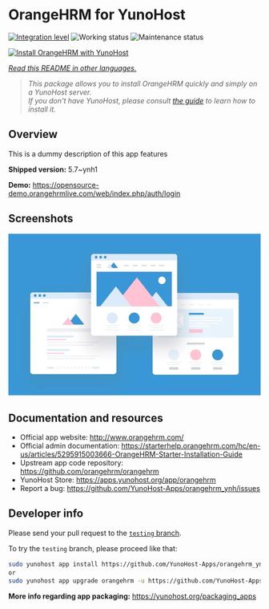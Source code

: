 <!--
N.B.: This README was automatically generated by <https://github.com/YunoHost/apps/tree/master/tools/readme_generator>
It shall NOT be edited by hand.
-->

# OrangeHRM for YunoHost

[![Integration level](https://apps.yunohost.org/badge/integration/orangehrm)](https://ci-apps.yunohost.org/ci/apps/orangehrm/)
![Working status](https://apps.yunohost.org/badge/state/orangehrm)
![Maintenance status](https://apps.yunohost.org/badge/maintained/orangehrm)

[![Install OrangeHRM with YunoHost](https://install-app.yunohost.org/install-with-yunohost.svg)](https://install-app.yunohost.org/?app=orangehrm)

*[Read this README in other languages.](./ALL_README.md)*

> *This package allows you to install OrangeHRM quickly and simply on a YunoHost server.*  
> *If you don't have YunoHost, please consult [the guide](https://yunohost.org/install) to learn how to install it.*

## Overview

This is a dummy description of this app features


**Shipped version:** 5.7~ynh1

**Demo:** <https://opensource-demo.orangehrmlive.com/web/index.php/auth/login>

## Screenshots

![Screenshot of OrangeHRM](./doc/screenshots/example.jpg)

## Documentation and resources

- Official app website: <http://www.orangehrm.com/>
- Official admin documentation: <https://starterhelp.orangehrm.com/hc/en-us/articles/5295915003666-OrangeHRM-Starter-Installation-Guide>
- Upstream app code repository: <https://github.com/orangehrm/orangehrm>
- YunoHost Store: <https://apps.yunohost.org/app/orangehrm>
- Report a bug: <https://github.com/YunoHost-Apps/orangehrm_ynh/issues>

## Developer info

Please send your pull request to the [`testing` branch](https://github.com/YunoHost-Apps/orangehrm_ynh/tree/testing).

To try the `testing` branch, please proceed like that:

```bash
sudo yunohost app install https://github.com/YunoHost-Apps/orangehrm_ynh/tree/testing --debug
or
sudo yunohost app upgrade orangehrm -u https://github.com/YunoHost-Apps/orangehrm_ynh/tree/testing --debug
```

**More info regarding app packaging:** <https://yunohost.org/packaging_apps>
